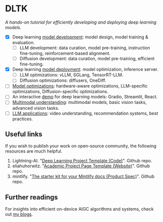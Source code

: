 # DLTK
_A hands-on tutorial for efficiently developing and deploying deep learning models._

- [x] Deep learning [model development](https://github.com/Jason-cs18/DLTK/tree/main/model_development): model design, model training & evaluation.
  - [ ] LLM development: data curation, model pre-training, instruction fine-tuning, reinforcement-based alignment.
  - [ ] Diffusion development: data curation, model pre-training, efficient fine-tuning.
- [x] Deep learning [model deployment](https://github.com/Jason-cs18/DLTK/tree/main/model_deployment): model optimization, inference server.
  - [ ] LLM optimizations: vLLM, SGLang, TensorRT-LLM.
  - [ ] Diffusion optimizations: diffusers, OneDiff.
- [ ]  [Model optimizations](https://github.com/MLSysTeam/DLTK/tree/main/model_optimization): hardware-aware optimizations, LLM-specific optimizations, Diffusion-specific optimizations.
- [ ] An interactive [demo](https://github.com/Jason-cs18/DLTK/tree/main/web_demo) for deep learning models: Gradio, Streamlit, React.
- [ ] [Multimodal understanding](https://github.com/Jason-cs18/DLTK/tree/main/multimodal_understanding): multimodal models, basic vision tasks, advanced vision tasks.
- [ ] [LLM applications](https://github.com/Jason-cs18/DLTK/tree/main/llm_application): video understanding, recommendation systems, best practices.

## Useful links
If you wish to publish your work on open-source community, the following resources are much helpful.

1. Lightning-AI. "[Deep Learning Project Template (Code)](https://github.com/Lightning-AI/deep-learning-project-template)". Github repo.
2. eliahuhorwitz. "[Academic Project Page Template (Website)](https://github.com/eliahuhorwitz/Academic-project-page-template)". Github repo.
3. mintlify. "[The starter kit for your Mintlify docs (Product Spec)](https://github.com/mintlify/starter)". Github repo.

## Further readings
For insights into efficient on-device AIGC algorithms and systems, check out [my blogs](https://yanlu.substack.com/).